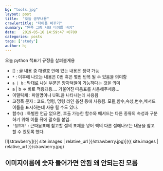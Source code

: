 ```yaml
---
bg: "tools.jpg"
layout: post
title:  "오늘 공부내용"
crawlertitle: "타이틀 바꾸기"
summary: "왼쪽 그림 서브 타이틀 바뀜"
date:   2019-05-16 14:59:47 +0700
categories: posts
tags: ['study']
author: hj 
---
```

오늘 python 책표기 규정을 살펴볼게용
- [] : 글 내용 중 대괄호 안에 있는 내용은 생략 가능
- `*` : 이후에 나오는 내용은 0번 혹은 몇번 반복 될 수 있음을 의미함
- `a | b` : 막대로 나뉜 부분은 양자택일이 가능하다는 것을 의미
- a | b => 바로 적용돼용.... 기울어진 따옴표를 사용해주세용...
- 이탤릭체 : 파일명이나 URL을 나타내는데 사용됨
- 고정폭 문자 : 코드, 명령, 명령 라인 옵션 등에 사용됨. 모듈,함수,속성,변수,메서드 이름을 표시하는데 사용 될 수도 있다.
- 함수() : 특별한 언급 없으면, 호출 가능한 함수와 메서드는 다른 종류의 속성과 구분하기 위해 이름 뒤에 괄호를 붙임. 
- `'절표제'` : 큰따옴표에 참고할 절의 표제를 넣어 책의 다른 절에나오는 내용을 참고 할 수 있도록 했다.

[![strawberry]({{ site.images | relative_url }}/strawberry.jpg)]({{ site.images | relative_url }}/strawberry.jpg)

## 이미지이름에 숫자 들어가면 안됨 왜 안되는진 모름
